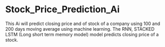 # Stock_Price_Prediction_Ai
This Ai will predict closing price and of stock of a company using 100 and 200 days moving average using machine learning. 
The RNN, STACKED LSTM (Long short term memory model) model  predicts closing price of a stock. 
